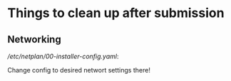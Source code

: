 # Things to clean up after submission

## Networking
*/etc/netplan/00-installer-config.yaml*:

Change config to desired networt settings there!
